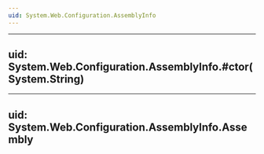 ```yaml
---
uid: System.Web.Configuration.AssemblyInfo
---
```


---
uid: System.Web.Configuration.AssemblyInfo.#ctor(System.String)
---

---
uid: System.Web.Configuration.AssemblyInfo.Assembly
---
